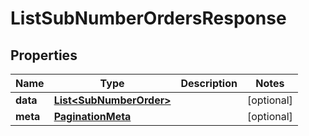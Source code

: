 

# ListSubNumberOrdersResponse


## Properties

| Name | Type | Description | Notes |
|------------ | ------------- | ------------- | -------------|
|**data** | [**List&lt;SubNumberOrder&gt;**](SubNumberOrder.md) |  |  [optional] |
|**meta** | [**PaginationMeta**](PaginationMeta.md) |  |  [optional] |



